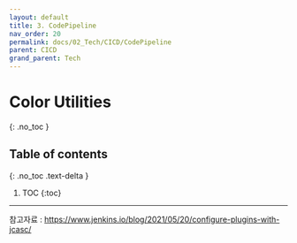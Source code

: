 ```yaml
---
layout: default
title: 3. CodePipeline
nav_order: 20
permalink: docs/02_Tech/CICD/CodePipeline
parent: CICD
grand_parent: Tech
---
```


# Color Utilities
{: .no_toc }

## Table of contents
{: .no_toc .text-delta }

1. TOC
{:toc}

---

참고자료 : https://www.jenkins.io/blog/2021/05/20/configure-plugins-with-jcasc/
